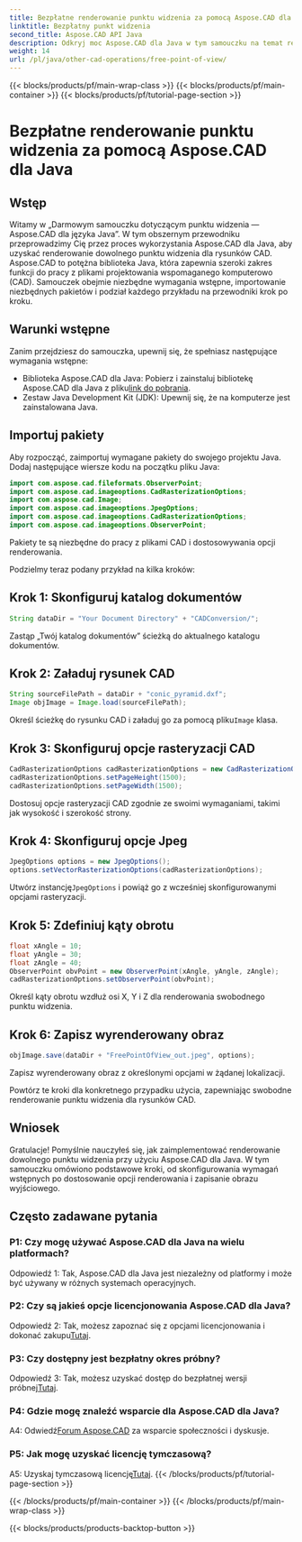 ```yaml
---
title: Bezpłatne renderowanie punktu widzenia za pomocą Aspose.CAD dla Java
linktitle: Bezpłatny punkt widzenia
second_title: Aspose.CAD API Java
description: Odkryj moc Aspose.CAD dla Java w tym samouczku na temat renderowania swobodnego punktu widzenia dla rysunków CAD. Uwolnij potencjał Aspose.CAD.
weight: 14
url: /pl/java/other-cad-operations/free-point-of-view/
---
```


{{< blocks/products/pf/main-wrap-class >}}
{{< blocks/products/pf/main-container >}}
{{< blocks/products/pf/tutorial-page-section >}}

# Bezpłatne renderowanie punktu widzenia za pomocą Aspose.CAD dla Java

## Wstęp

Witamy w „Darmowym samouczku dotyczącym punktu widzenia — Aspose.CAD dla języka Java”. W tym obszernym przewodniku przeprowadzimy Cię przez proces wykorzystania Aspose.CAD dla Java, aby uzyskać renderowanie dowolnego punktu widzenia dla rysunków CAD. Aspose.CAD to potężna biblioteka Java, która zapewnia szeroki zakres funkcji do pracy z plikami projektowania wspomaganego komputerowo (CAD). Samouczek obejmie niezbędne wymagania wstępne, importowanie niezbędnych pakietów i podział każdego przykładu na przewodniki krok po kroku.

## Warunki wstępne

Zanim przejdziesz do samouczka, upewnij się, że spełniasz następujące wymagania wstępne:
-  Biblioteka Aspose.CAD dla Java: Pobierz i zainstaluj bibliotekę Aspose.CAD dla Java z pliku[link do pobrania](https://releases.aspose.com/cad/java/).
- Zestaw Java Development Kit (JDK): Upewnij się, że na komputerze jest zainstalowana Java.

## Importuj pakiety

Aby rozpocząć, zaimportuj wymagane pakiety do swojego projektu Java. Dodaj następujące wiersze kodu na początku pliku Java:
```java
import com.aspose.cad.fileformats.ObserverPoint;
import com.aspose.cad.imageoptions.CadRasterizationOptions;
import com.aspose.cad.Image;
import com.aspose.cad.imageoptions.JpegOptions;
import com.aspose.cad.imageoptions.CadRasterizationOptions;
import com.aspose.cad.imageoptions.ObserverPoint;
```

Pakiety te są niezbędne do pracy z plikami CAD i dostosowywania opcji renderowania.

Podzielmy teraz podany przykład na kilka kroków:

## Krok 1: Skonfiguruj katalog dokumentów

```java
String dataDir = "Your Document Directory" + "CADConversion/";
```

Zastąp „Twój katalog dokumentów” ścieżką do aktualnego katalogu dokumentów.

## Krok 2: Załaduj rysunek CAD

```java
String sourceFilePath = dataDir + "conic_pyramid.dxf";
Image objImage = Image.load(sourceFilePath);
```

Określ ścieżkę do rysunku CAD i załaduj go za pomocą pliku`Image` klasa.

## Krok 3: Skonfiguruj opcje rasteryzacji CAD

```java
CadRasterizationOptions cadRasterizationOptions = new CadRasterizationOptions();
cadRasterizationOptions.setPageHeight(1500);
cadRasterizationOptions.setPageWidth(1500);
```

Dostosuj opcje rasteryzacji CAD zgodnie ze swoimi wymaganiami, takimi jak wysokość i szerokość strony.

## Krok 4: Skonfiguruj opcje Jpeg

```java
JpegOptions options = new JpegOptions();
options.setVectorRasterizationOptions(cadRasterizationOptions);
```

 Utwórz instancję`JpegOptions` i powiąż go z wcześniej skonfigurowanymi opcjami rasteryzacji.

## Krok 5: Zdefiniuj kąty obrotu

```java
float xAngle = 10;
float yAngle = 30;
float zAngle = 40;
ObserverPoint obvPoint = new ObserverPoint(xAngle, yAngle, zAngle);
cadRasterizationOptions.setObserverPoint(obvPoint);
```

Określ kąty obrotu wzdłuż osi X, Y i Z dla renderowania swobodnego punktu widzenia.

## Krok 6: Zapisz wyrenderowany obraz

```java
objImage.save(dataDir + "FreePointOfView_out.jpeg", options);
```

Zapisz wyrenderowany obraz z określonymi opcjami w żądanej lokalizacji.

Powtórz te kroki dla konkretnego przypadku użycia, zapewniając swobodne renderowanie punktu widzenia dla rysunków CAD.

## Wniosek

Gratulacje! Pomyślnie nauczyłeś się, jak zaimplementować renderowanie dowolnego punktu widzenia przy użyciu Aspose.CAD dla Java. W tym samouczku omówiono podstawowe kroki, od skonfigurowania wymagań wstępnych po dostosowanie opcji renderowania i zapisanie obrazu wyjściowego.

## Często zadawane pytania

### P1: Czy mogę używać Aspose.CAD dla Java na wielu platformach?

Odpowiedź 1: Tak, Aspose.CAD dla Java jest niezależny od platformy i może być używany w różnych systemach operacyjnych.

### P2: Czy są jakieś opcje licencjonowania Aspose.CAD dla Java?

 Odpowiedź 2: Tak, możesz zapoznać się z opcjami licencjonowania i dokonać zakupu[Tutaj](https://purchase.aspose.com/buy).

### P3: Czy dostępny jest bezpłatny okres próbny?

 Odpowiedź 3: Tak, możesz uzyskać dostęp do bezpłatnej wersji próbnej[Tutaj](https://releases.aspose.com/).

### P4: Gdzie mogę znaleźć wsparcie dla Aspose.CAD dla Java?

 A4: Odwiedź[Forum Aspose.CAD](https://forum.aspose.com/c/cad/19) za wsparcie społeczności i dyskusje.

### P5: Jak mogę uzyskać licencję tymczasową?

 A5: Uzyskaj tymczasową licencję[Tutaj](https://purchase.aspose.com/temporary-license/).
{{< /blocks/products/pf/tutorial-page-section >}}

{{< /blocks/products/pf/main-container >}}
{{< /blocks/products/pf/main-wrap-class >}}

{{< blocks/products/products-backtop-button >}}
